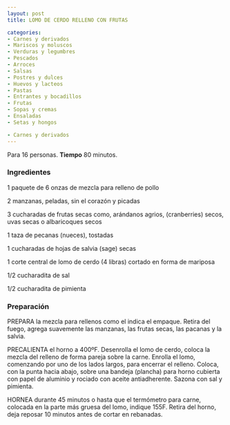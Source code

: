 ```yaml
---
layout: post
title: LOMO DE CERDO RELLENO CON FRUTAS

categories:
- Carnes y derivados
- Mariscos y moluscos
- Verduras y legumbres
- Pescados
- Arroces
- Salsas
- Postres y dulces
- Huevos y lacteos
- Pastas
- Entrantes y bocadillos
- Frutas
- Sopas y cremas
- Ensaladas
- Setas y hongos

- Carnes y derivados
---
```

Para 16 personas.
<b>Tiempo</b> 80 minutos.

<h3>Ingredientes</h3>

1 paquete de 6 onzas de mezcla para relleno de pollo

2 manzanas, peladas, sin el corazón y picadas

3 cucharadas de frutas secas como, arándanos agrios, (cranberries) secos, uvas secas o albaricoques secos

1 taza de pecanas (nueces), tostadas

1 cucharadas de hojas de salvia (sage) secas

1 corte central de lomo de cerdo (4 libras) cortado en forma de mariposa

1/2 cucharadita de sal

1/2 cucharadita de pimienta

<h3>Preparación</h3>

PREPARA la mezcla para rellenos como el indica el empaque. Retira del fuego, agrega suavemente las manzanas, las frutas secas, las pacanas y la salvia.

PRECALIENTA el horno a 400&ordm;F. Desenrolla el lomo de cerdo, coloca la mezcla del relleno de forma pareja sobre la carne. Enrolla el lomo, comenzando por uno de los lados largos, para encerrar el relleno. Coloca, con la punta hacia abajo, sobre una bandeja (plancha) para horno cubierta con papel de aluminio y rociado con aceite antiadherente. Sazona con sal y pimienta.

HORNEA durante 45 minutos o hasta que el termómetro para carne, colocada en la parte más gruesa del lomo, indique 155F. Retira del horno, deja reposar 10 minutos antes de cortar en rebanadas.

